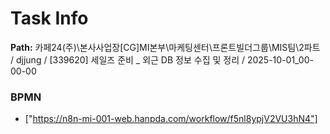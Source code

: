 # Task Info

**Path:** 카페24(주)\본사사업장\[CG]MI본부\마케팅센터\프론트빌더그룹\MIS팀\2파트 / djjung / [339620] 세일즈 준비 _ 외근 DB 정보 수집 및 정리 / 2025-10-01_00-00-00

### BPMN
- ["https://n8n-mi-001-web.hanpda.com/workflow/f5nl8ypjV2VU3hN4"]

